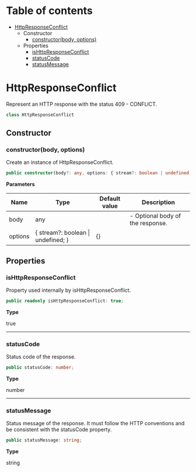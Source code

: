 # Table of contents

* [HttpResponseConflict][ClassDeclaration-18]
    * Constructor
        * [constructor(body, options)][Constructor-18]
    * Properties
        * [isHttpResponseConflict][PropertyDeclaration-43]
        * [statusCode][PropertyDeclaration-44]
        * [statusMessage][PropertyDeclaration-45]

# HttpResponseConflict

Represent an HTTP response with the status 409 - CONFLICT.

```typescript
class HttpResponseConflict
```
## Constructor

### constructor(body, options)

Create an instance of HttpResponseConflict.

```typescript
public constructor(body?: any, options: { stream?: boolean | undefined; } = {});
```

**Parameters**

| Name    | Type                                   | Default value | Description                      |
| ------- | -------------------------------------- | ------------- | -------------------------------- |
| body    | any                                    |               | - Optional body of the response. |
| options | { stream?: boolean &#124; undefined; } | {}            |                                  |

## Properties

### isHttpResponseConflict

Property used internally by isHttpResponseConflict.

```typescript
public readonly isHttpResponseConflict: true;
```

**Type**

true

----------

### statusCode

Status code of the response.

```typescript
public statusCode: number;
```

**Type**

number

----------

### statusMessage

Status message of the response. It must follow the HTTP conventions
and be consistent with the statusCode property.

```typescript
public statusMessage: string;
```

**Type**

string

[ClassDeclaration-18]: httpresponseconflict.md#httpresponseconflict
[Constructor-18]: httpresponseconflict.md#constructorbody-options
[PropertyDeclaration-43]: httpresponseconflict.md#ishttpresponseconflict
[PropertyDeclaration-44]: httpresponseconflict.md#statuscode
[PropertyDeclaration-45]: httpresponseconflict.md#statusmessage